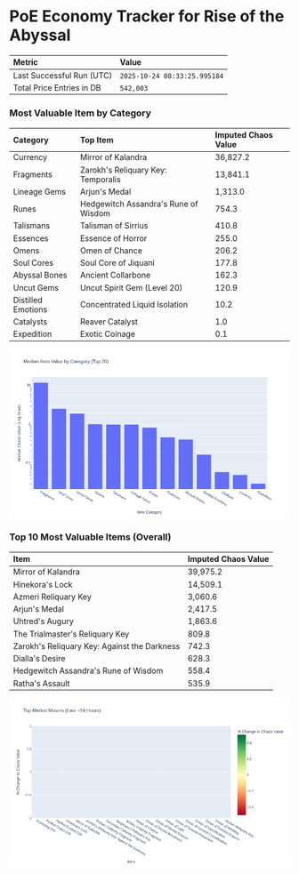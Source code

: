 # PoE Economy Tracker for Rise of the Abyssal

<!-- START_MAINTENANCE -->
| Metric | Value |
|:---|:---|
| Last Successful Run (UTC) | `2025-10-24 08:33:25.995184` |
| Total Price Entries in DB | `542,003` |

<!-- END_MAINTENANCE -->

<!-- START_DATAFRAME_DEBUG -->
<!-- END_DATAFRAME_DEBUG -->

<!-- START_CATEGORY_ANALYSIS -->
### Most Valuable Item by Category
| Category | Top Item | Imputed Chaos Value |
| :--- | :--- | :--- |
| Currency | Mirror of Kalandra | 36,827.2 |
| Fragments | Zarokh's Reliquary Key: Temporalis | 13,841.1 |
| Lineage Gems | Arjun's Medal | 1,313.0 |
| Runes | Hedgewitch Assandra's Rune of Wisdom | 754.3 |
| Talismans | Talisman of Sirrius | 410.8 |
| Essences | Essence of Horror | 255.0 |
| Omens | Omen of Chance | 206.2 |
| Soul Cores | Soul Core of Jiquani | 177.8 |
| Abyssal Bones | Ancient Collarbone | 162.3 |
| Uncut Gems | Uncut Spirit Gem (Level 20) | 120.9 |
| Distilled Emotions | Concentrated Liquid Isolation | 10.2 |
| Catalysts | Reaver Catalyst | 1.0 |
| Expedition | Exotic Coinage | 0.1 |


![Category Analysis Chart](charts/category_analysis.png)
<!-- END_ANALYSIS -->

<!-- START_ANALYSIS -->
### Top 10 Most Valuable Items (Overall)
| Item | Imputed Chaos Value |
| :--- | :--- |
| Mirror of Kalandra | 39,975.2 |
| Hinekora's Lock | 14,509.1 |
| Azmeri Reliquary Key | 3,060.6 |
| Arjun's Medal | 2,417.5 |
| Uhtred's Augury | 1,863.6 |
| The Trialmaster's Reliquary Key | 809.8 |
| Zarokh's Reliquary Key: Against the Darkness | 742.3 |
| Dialla's Desire | 628.3 |
| Hedgewitch Assandra's Rune of Wisdom | 558.4 |
| Ratha's Assault | 535.9 |


![Market Movers Chart](charts/market_movers.png)
<!-- END_ANALYSIS -->
